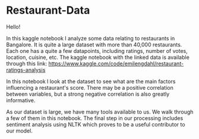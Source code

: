 # Restaurant-Data

Hello!

In this kaggle notebook I analyze some data relating to restaurants in Bangalore. It is quite a large dataset with more than 40,000 restaurants. Each one has a quite a few datapoints, including ratings, number of votes, location, cuisine, etc. The kaggle notebook with the linked data is available through this link: https://www.kaggle.com/code/emilengdahl/restaurant-ratings-analysis

In this notebook l look at the dataset to see what are the main factors influencing a restaurant's score. There may be a positive correlation between variables, but a strong negative correlation is also greatly informative.

As our dataset is large, we have many tools available to us. We walk through a few of them in this notebook. The final step in our processing includes sentiment analysis using NLTK which proves to be a useful contributor to our model.
